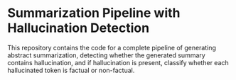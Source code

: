 # Summarization Pipeline with Hallucination Detection

This repository contains the code for a complete pipeline of generating
abstract summarization, detecting whether the generated summary contains
hallucination, and if hallucination is present, classify whether each 
hallucinated token is factual or non-factual.
